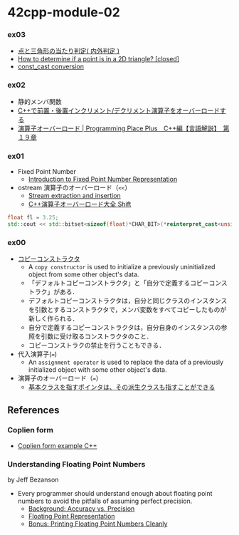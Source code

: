 # 42cpp-module-02

### ex03
- [点と三角形の当たり判定( 内外判定 )](http://www.sousakuba.com/Programming/gs_hittest_point_triangle.html)
- [How to determine if a point is in a 2D triangle? [closed]](https://stackoverflow.com/questions/2049582/how-to-determine-if-a-point-is-in-a-2d-triangle)
- [const_cast conversion](https://en.cppreference.com/w/cpp/language/const_cast)

### ex02
- 静的メンバ関数
- [C++で前置・後置インクリメント/デクリメント演算子をオーバーロードする](https://mickey24.hatenablog.com/entry/20081021/1224590753)
- [演算子オーバーロード | Programming Place Plus　C++編【言語解説】　第１９章](https://programming-place.net/ppp/contents/cpp/language/019.html#conversion_op)

### ex01
- Fixed Point Number
  - [Introduction to Fixed Point Number Representation](https://inst.eecs.berkeley.edu//~cs61c/sp06/handout/fixedpt.html)
- ostream 演算子のオーバーロード（`<<`）
  - [Stream extraction and insertion](https://en.cppreference.com/w/cpp/language/operators)
  - [C++演算子オーバーロード大全 Shift](https://qiita.com/rinse_/items/9d87d5cb0dc1e89d005e#shift)
```c++
float fl = 3.25;
std::cout << std::bitset<sizeof(float)*CHAR_BIT>(*reinterpret_cast<unsigned int*>(&fl)) << std::endl;
```

### ex00
- [コピーコンストラクタ](https://programming.pc-note.net/cpp/constructor2.html)
  - A `copy constructor` is used to initialize a previously uninitialized object from some other object's data.
  - 「デフォルトコピーコンストラクタ」と「自分で定義するコピーコンストラク」がある．
  - デフォルトコピーコンストラクタは，自分と同じクラスのインスタンスを引数とするコンストラクタで，メンバ変数をすべてコピーしたものが新しく作られる．
  - 自分で定義するコピーコンストラクタは，自分自身のインスタンスの参照を引数に受け取るコンストラクタのこと．
  - コピーコンストラクの禁止を行うこともできる．
- 代入演算子(`=`)
  - An `assignment operator` is used to replace the data of a previously initialized object with some other object's data.
- 演算子のオーバーロード（`=`）
  - [基本クラスを指すポインタは、その派生クラスも指すことができる](http://www.ced.is.utsunomiya-u.ac.jp/lecture/2012/prog/p3/kadai3/virtualfunc2.php)

## References
### Coplien form
- [Coplien form example C++](https://stackoverflow.com/questions/21219590/coplien-form-example-c)

### Understanding Floating Point Numbers
by Jeff Bezanson
- Every programmer should understand enough about floating point numbers to avoid the pitfalls of assuming perfect precision.
  - [Background: Accuracy vs. Precision](https://www.cprogramming.com/tutorial/floating_point/understanding_floating_point.html)
  - [Floating Point Representation](https://www.cprogramming.com/tutorial/floating_point/understanding_floating_point_representation.html)
  - [Bonus: Printing Floating Point Numbers Cleanly](https://www.cprogramming.com/tutorial/floating_point/understanding_floating_point_printing.html)
